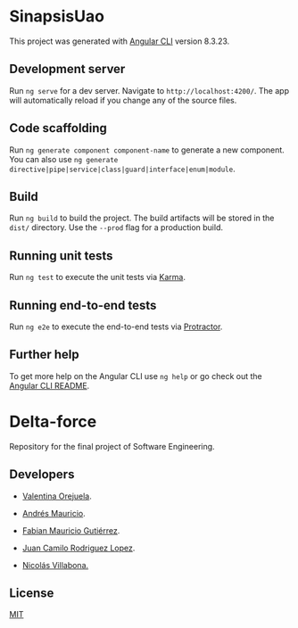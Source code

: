 # SinapsisUao

This project was generated with [Angular CLI](https://github.com/angular/angular-cli) version 8.3.23.

## Development server

Run `ng serve` for a dev server. Navigate to `http://localhost:4200/`. The app will automatically reload if you change any of the source files.

## Code scaffolding

Run `ng generate component component-name` to generate a new component. You can also use `ng generate directive|pipe|service|class|guard|interface|enum|module`.

## Build

Run `ng build` to build the project. The build artifacts will be stored in the `dist/` directory. Use the `--prod` flag for a production build.

## Running unit tests

Run `ng test` to execute the unit tests via [Karma](https://karma-runner.github.io).

## Running end-to-end tests

Run `ng e2e` to execute the end-to-end tests via [Protractor](http://www.protractortest.org/).

## Further help

To get more help on the Angular CLI use `ng help` or go check out the [Angular CLI README](https://github.com/angular/angular-cli/blob/master/README.md).
# Delta-force
Repository for the final project of Software Engineering.

## Developers
- [Valentina Orejuela](https://github.com/valentina-orejuela). 

- [Andrés Mauricio](https://github.com/andres990127).

- [Fabian Mauricio Gutiérrez]().

- [Juan Camilo Rodriguez Lopez]().

- [Nicolás Villabona.](https://github.com/nvillabona)

## License
[MIT](https://choosealicense.com/licenses/mit/)
